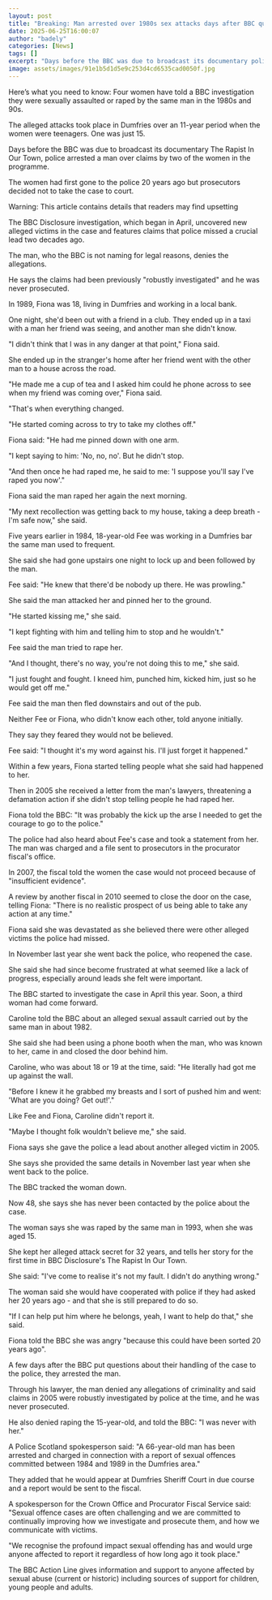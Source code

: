 ```yaml
---
layout: post
title: "Breaking: Man arrested over 1980s sex attacks days after BBC questions police"
date: 2025-06-25T16:00:07
author: "badely"
categories: [News]
tags: []
excerpt: "Days before the BBC was due to broadcast its documentary police arrested a man over claims by two of the women."
image: assets/images/91e1b5d1d5e9c253d4cd6535cad0050f.jpg
---
```


Here’s what you need to know: Four women have told a BBC investigation they were sexually assaulted or raped by the same man in the 1980s and 90s.

The alleged attacks took place in Dumfries over an 11-year period when the women were teenagers. One was just 15.

Days before the BBC was due to broadcast its documentary The Rapist In Our Town, police arrested a man over claims by two of the women in the programme.

The women had first gone to the police 20 years ago but prosecutors decided not to take the case to court.

Warning: This article contains details that readers may find upsetting

The BBC Disclosure investigation, which began in April, uncovered new alleged victims in the case and features claims that police missed a crucial lead two decades ago.

The man, who the BBC is not naming for legal reasons, denies the allegations. 

He says the claims had been previously "robustly investigated" and he was never prosecuted.

In 1989, Fiona was 18, living in Dumfries and working in a local bank.

One night, she'd been out with a friend in a club. They ended up in a taxi with a man her friend was seeing, and another man she didn't know.

"I didn't think that I was in any danger at that point," Fiona said.

She ended up in the stranger's home after her friend went with the other man to a house across the road.

"He made me a cup of tea and I asked him could he phone across to see when my friend was coming over," Fiona said.

"That's when everything changed.

"He started coming across to try to take my clothes off."

Fiona said: "He had me pinned down with one arm.

"I kept saying to him: 'No, no, no'. But he didn't stop.

"And then once he had raped me, he said to me: 'I suppose you'll say I've raped you now'."

Fiona said the man raped her again the next morning.

"My next recollection was getting back to my house, taking a deep breath - I'm safe now," she said.

Five years earlier in 1984, 18-year-old Fee was working in a Dumfries bar the same man used to frequent.

She said she had gone upstairs one night to lock up and been followed by the man.

Fee said: "He knew that there'd be nobody up there. He was prowling."

She said the man attacked her and pinned her to the ground.

"He started kissing me," she said.

"I kept fighting with him and telling him to stop and he wouldn't."

Fee said the man tried to rape her.

"And I thought, there's no way, you're not doing this to me," she said. 

"I just fought and fought. I kneed him, punched him, kicked him, just so he would get off me."

Fee said the man then fled downstairs and out of the pub.

Neither Fee or Fiona, who didn't know each other, told anyone initially.

They say they feared they would not be believed.

Fee said: "I thought it's my word against his. I'll just forget it happened."

Within a few years, Fiona started telling people what she said had happened to her. 

Then in 2005 she received a letter from the man's lawyers, threatening a defamation action if she didn't stop telling people he had raped her.

Fiona told the BBC: "It was probably the kick up the arse I needed to get the courage to go to the police."

The police had also heard about Fee's case and took a statement from her. The man was charged and a file sent to prosecutors in the procurator fiscal's office.

In 2007, the fiscal told the women the case would not proceed because of "insufficient evidence".

A review by another fiscal in 2010 seemed to close the door on the case, telling Fiona: "There is no realistic prospect of us being able to take any action at any time."

Fiona said she was devastated as she believed there were other alleged victims the police had missed. 

In November last year she went back the police, who reopened the case.

She said she had since become frustrated at what seemed like a lack of progress, especially around leads she felt were important.

The BBC started to investigate the case in April this year. Soon, a third woman had come forward. 

Caroline told the BBC about an alleged sexual assault carried out by the same man in about 1982.

She said she had been using a phone booth when the man, who was known to her, came in and closed the door behind him.

Caroline, who was about 18 or 19 at the time, said: "He literally had got me up against the wall. 

"Before I knew it he grabbed my breasts and I sort of pushed him and went: 'What are you doing? Get out!'."

Like Fee and Fiona, Caroline didn't report it.

"Maybe I thought folk wouldn't believe me," she said.

Fiona says she gave the police a lead about another alleged victim in 2005. 

She says she provided the same details in November last year when she went back to the police.

The BBC tracked the woman down. 

Now 48, she says she has never been contacted by the police about the case.

The woman says she was raped by the same man in 1993, when she was aged 15.

She kept her alleged attack secret for 32 years, and tells her story for the first time in BBC Disclosure's The Rapist In Our Town.

She said: "I've come to realise it's not my fault. I didn't do anything wrong."

The woman said she would have cooperated with police if they had asked her 20 years ago - and that she is still prepared to do so.

"If I can help put him where he belongs, yeah, I want to help do that," she said.

Fiona told the BBC she was angry "because this could have been sorted 20 years ago".

A few days after the BBC put questions about their handling of the case to the police, they arrested the man.

Through his lawyer, the man denied any allegations of criminality and said claims in 2005 were robustly investigated by police at the time, and he was never prosecuted.

He also denied raping the 15-year-old, and told the BBC: "I was never with her."

A Police Scotland spokesperson said: "A 66-year-old man has been arrested and charged in connection with a report of sexual offences committed between 1984 and 1989 in the Dumfries area."

They added that he would appear at Dumfries Sheriff Court in due course and a report would be sent to the fiscal.

A spokesperson for the Crown Office and Procurator Fiscal Service said: "Sexual offence cases are often challenging and we are committed to continually improving how we investigate and prosecute them, and how we communicate with victims.

"We recognise the profound impact sexual offending has and would urge anyone affected to report it regardless of how long ago it took place."

The BBC Action Line gives information and support to anyone affected by sexual abuse (current or historic) including sources of support for children, young people and adults.

